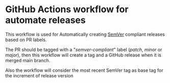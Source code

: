 # GitHub Actions workflow for automate releases


This workflow is used for Automatically creating [SemVer](https://semver.org/) compliant releases based on
PR labels. 

The PR should be tagged with a "*semver-compliant*" label (*patch*, *minor* or *major*),
then this workflow will create a tag and a GitHub release when it is merged main branch.

Also the workflow will consider the most recent SemVer tag as base tag for the increment of release version




